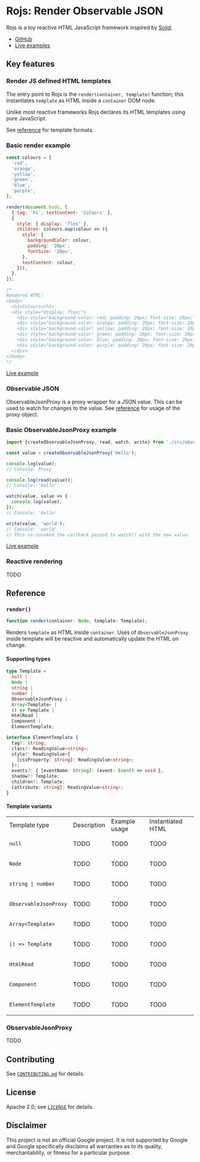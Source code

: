 # Rojs: Render Observable JSON
Rojs is a toy reactive HTML JavaScript framework inspired by [Solid](https://www.solidjs.com/).

- [GitHub](https://github.com/randfur/rojs)
- [Live examples](https://rojs.dev/examples/)

## Key features

### Render JS defined HTML templates

The entry point to Rojs is the `render(container, template)` function; this instantiates `template` as HTML inside a `container` DOM node.

Unlike most reactive frameworks Rojs declares its HTML templates using pure JavaScript.

See [reference](#render) for template formats.

### Basic render example

```js
const colours = [
  'red',
  'orange',
  'yellow',
  'green',
  'blue',
  'purple',
];

render(document.body, [
  { tag: 'h1', textContent: 'Colours' },
  {
    style: { display: 'flex' },
    children: colours.map(colour => ({
      style: {
        backgroundColor: colour,
        padding: '20px',
        fontSize: '20px',
      },
      textContent: colour,
    })),
  },
]);

/*
Rendered HTML:
<body>
  <h1>Colours</h1>
  <div style="display: flex;">
    <div style="background-color: red; padding: 20px; font-size: 20px;">red</div>
    <div style="background-color: orange; padding: 20px; font-size: 20px;">orange</div>
    <div style="background-color: yellow; padding: 20px; font-size: 20px;">yellow</div>
    <div style="background-color: green; padding: 20px; font-size: 20px;">green</div>
    <div style="background-color: blue; padding: 20px; font-size: 20px;">blue</div>
    <div style="background-color: purple; padding: 20px; font-size: 20px;">purple</div>
  </div>
</body>
*/
```
[Live example](https://rojs.dev/examples/colours.html)

### Observable JSON

ObservableJsonProxy is a proxy wrapper for a JSON value. This can be used to watch for changes to the value. See [reference](#observablejsonproxy) for usage of the proxy object.

### Basic ObservableJsonProxy example

```js
import {createObservableJsonProxy, read, watch, write} from './src/observable-json.js';

const value = createObservableJsonProxy('Hello');

console.log(value);
// Console: Proxy

console.log(read(value));
// Console: 'Hello'

watch(value, value => {
  console.log(value);
});
// Console: 'Hello'

write(value, 'world');
// Console: 'world'
// This re-invoked the callback passed to watch() with the new value.
```
[Live example](https://rojs.dev/examples/hello-world-observable-json.html)

### Reactive rendering

TODO

## Reference

### `render()`

```ts
function render(container: Node, template: Template);
```

Renders `template` as HTML inside `container`. Uses of `ObservableJsonProxy` inside template will be reactive and automatically update the HTML on change.

#### Supporting types

```ts
type Template =
  null |
  Node |
  string |
  number |
  ObservableJsonProxy |
  Array<Template> |
  () => Template |
  HtmlRead |
  Component |
  ElementTemplate;

interface ElementTemplate {
  tag?: string;
  class?: ReadingValue<string>;
  style?: ReadingValue<{
    [cssProperty: string]: ReadingValue<string>;
  }>;
  events?: { [eventName: String]: (event: Event) => void },
  shadow?: Template;
  children?: Template;
  [attribute: string]: ReadingValue<string>;
}
```

#### Template variants

<table>
  <tr>
    <td>Template type</td>
    <td>Description</td>
    <td>Example usage</td>
    <td>Instantiated HTML</td>
  </tr>
  <tr>
<td>

`null`

</td>
    <td>TODO</td>
    <td>TODO</td>
    <td>TODO</td>
  </tr>
  <tr>
<td>

`Node`

</td>
    <td>TODO</td>
    <td>TODO</td>
    <td>TODO</td>
  </tr>
  <tr>
<td>

`string | number`

</td>
    <td>TODO</td>
    <td>TODO</td>
    <td>TODO</td>
  </tr>
  <tr>
<td>

`ObservableJsonProxy`

</td>
    <td>TODO</td>
    <td>TODO</td>
    <td>TODO</td>
  </tr>
  <tr>
<td>

`Array<Template>`

</td>
    <td>TODO</td>
    <td>TODO</td>
    <td>TODO</td>
  </tr>
  <tr>
<td>

`() => Template`

</td>
    <td>TODO</td>
    <td>TODO</td>
    <td>TODO</td>
  </tr>
  <tr>
<td>

`HtmlRead`

</td>
    <td>TODO</td>
    <td>TODO</td>
    <td>TODO</td>
  </tr>
  <tr>
<td>

`Component`

</td>
    <td>TODO</td>
    <td>TODO</td>
    <td>TODO</td>
  </tr>
<td>

`ElementTemplate`

</td>
    <td>TODO</td>
    <td>TODO</td>
    <td>TODO</td>
  </tr>
</table>

### ObservableJsonProxy

TODO

## Contributing
See [`CONTRIBUTING.md`](CONTRIBUTING.md) for details.

## License
Apache 2.0; see [`LICENSE`](LICENSE) for details.

## Disclaimer
This project is not an official Google project. It is not supported by
Google and Google specifically disclaims all warranties as to its quality,
merchantability, or fitness for a particular purpose.